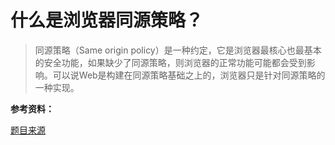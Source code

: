 # 什么是浏览器同源策略？

> 同源策略（Same origin policy）是一种约定，它是浏览器最核心也最基本的安全功能，如果缺少了同源策略，则浏览器的正常功能可能都会受到影响。可以说Web是构建在同源策略基础之上的，浏览器只是针对同源策略的一种实现。


**参考资料：**

[题目来源](https://juejin.im/post/5d89798d6fb9a06b102769b1) 
